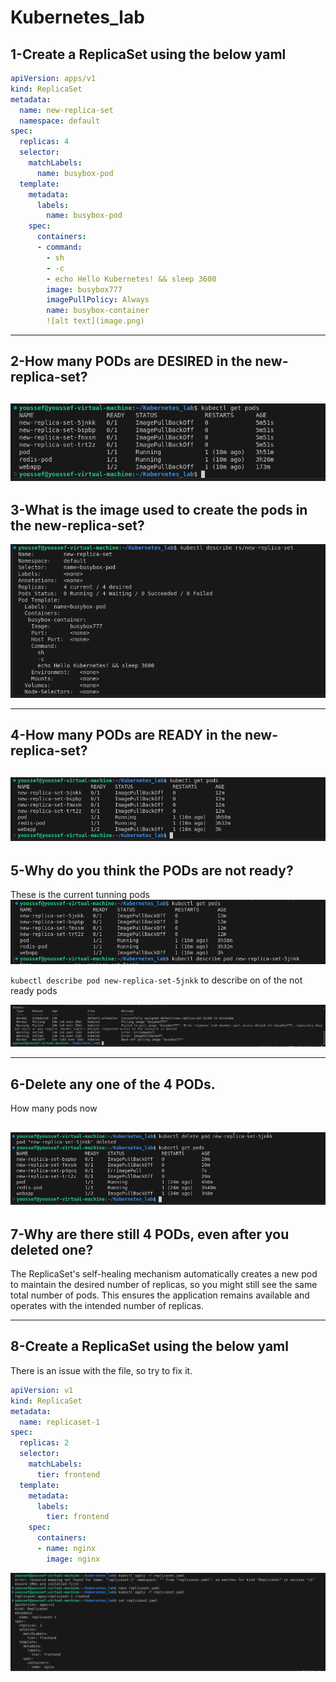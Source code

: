 # Kubernetes_lab


## 1-Create a ReplicaSet using the below yaml

```yaml
apiVersion: apps/v1
kind: ReplicaSet
metadata:
  name: new-replica-set
  namespace: default
spec:
  replicas: 4
  selector:
    matchLabels:
      name: busybox-pod
  template:
    metadata:
      labels:
        name: busybox-pod
    spec:
      containers:
      - command:
        - sh
        - -c
        - echo Hello Kubernetes! && sleep 3600
        image: busybox777
        imagePullPolicy: Always
        name: busybox-container
        ![alt text](image.png)
```
--------------------
## 2-How many PODs are DESIRED in the new-replica-set?

![alt text](image-1.png)
----------------------
## 3-What is the image used to create the pods in the new-replica-set?

![alt text](image-2.png)

---------------------
## 4-How many PODs are READY in the new-replica-set?

![alt text](image-3.png)
---------------------
## 5-Why do you think the PODs are not ready?

These is the current tunning pods 
![alt text](image-4.png)

`kubectl describe pod new-replica-set-5jnkk`
to describe on of the not ready pods

![alt text](image-5.png)

------------------------
## 6-Delete any one of the 4 PODs. 
How many pods now

![alt text](image-6.png)
---------------------
## 7-Why are there still 4 PODs, even after you deleted one?

 The ReplicaSet's self-healing mechanism automatically creates a new pod to maintain the desired number of replicas, so you might still see the same total number of pods. This ensures the application remains available and operates with the intended number of replicas.

-----------------
## 8-Create a ReplicaSet using the below yaml

There is an issue with the file, so try to fix it.
```yaml
apiVersion: v1
kind: ReplicaSet
metadata:
  name: replicaset-1
spec:
  replicas: 2
  selector:
    matchLabels:
      tier: frontend
  template:
    metadata:
      labels:
        tier: frontend
    spec:
      containers:
      - name: nginx
        image: nginx
```
![alt text](image-7.png)
